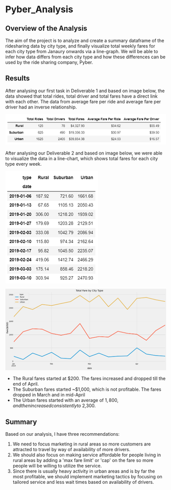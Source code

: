 # Pyber_Analysis
## Overview of the Analysis

The aim of the project is to analyze and create a summary dataframe of the ridesharing data by city type, and finally visualize total weekly fares for each city type from Janaury onwards via a line-graph. We will be able to infer how data differs from each city type and how these differences can be used by the ride sharing company, Pyber.

## Results

After analysing our first task in Deliverable 1 and based on image below, the data showed that total rides, total driver and total fares have a direct link with each other. The data from average fare per ride and average fare per driver had an inverse relationship.

![name-of-you-image](https://github.com/anamahmed15/Pyber_Analysis/blob/main/Image1.PNG)

After analysing our Deliverable 2 and based on image below, we were able to visualize the data in a line-chart, which shows total fares for each city type every week.

 
![name-of-you-image](https://github.com/anamahmed15/Pyber_Analysis/blob/main/Image2.PNG)

![name-of-you-image](https://github.com/anamahmed15/Pyber_Analysis/blob/main/PyBer_fare_summary.png)

* The Rural fares started at $200. The fares increased and dropped till the end of April.
* The Suburban fares started ~$1,000, which is not profitable. The fares dropped in March and in mid-April  
* The Urban fares started with an average of $1,800, and then increased consistently to ~$2,300. 

## Summary 

Based on our analysis, I have three recommendations:

1. We need to focus marketing in rural areas so more customers are attracted to travel by way of availability of more drivers.
2. We should also focus on making service affordable for people living in rural areas by adding a 'max fare limit' or 'cap' on the fare so more people will be willing to utilize the service.
3. Since there is usually heavy activity in urban areas and is by far the most profitable, we should implement marketing tactics by focusing on tailored service and less wait times based on availability of drivers.

